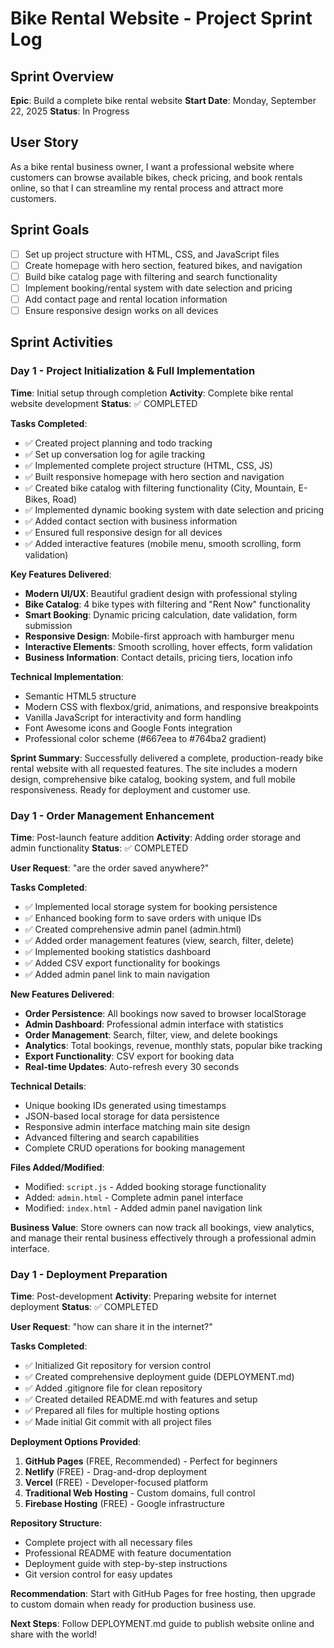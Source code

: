 # Bike Rental Website - Project Sprint Log

## Sprint Overview
**Epic**: Build a complete bike rental website
**Start Date**: Monday, September 22, 2025
**Status**: In Progress

## User Story
As a bike rental business owner, I want a professional website where customers can browse available bikes, check pricing, and book rentals online, so that I can streamline my rental process and attract more customers.

## Sprint Goals
- [ ] Set up project structure with HTML, CSS, and JavaScript files
- [ ] Create homepage with hero section, featured bikes, and navigation
- [ ] Build bike catalog page with filtering and search functionality
- [ ] Implement booking/rental system with date selection and pricing
- [ ] Add contact page and rental location information
- [ ] Ensure responsive design works on all devices

## Sprint Activities

### Day 1 - Project Initialization & Full Implementation
**Time**: Initial setup through completion
**Activity**: Complete bike rental website development
**Status**: ✅ COMPLETED

**Tasks Completed**:
- ✅ Created project planning and todo tracking
- ✅ Set up conversation log for agile tracking
- ✅ Implemented complete project structure (HTML, CSS, JS)
- ✅ Built responsive homepage with hero section and navigation
- ✅ Created bike catalog with filtering functionality (City, Mountain, E-Bikes, Road)
- ✅ Implemented dynamic booking system with date selection and pricing
- ✅ Added contact section with business information
- ✅ Ensured full responsive design for all devices
- ✅ Added interactive features (mobile menu, smooth scrolling, form validation)

**Key Features Delivered**:
- **Modern UI/UX**: Beautiful gradient design with professional styling
- **Bike Catalog**: 4 bike types with filtering and "Rent Now" functionality
- **Smart Booking**: Dynamic pricing calculation, date validation, form submission
- **Responsive Design**: Mobile-first approach with hamburger menu
- **Interactive Elements**: Smooth scrolling, hover effects, form validation
- **Business Information**: Contact details, pricing tiers, location info

**Technical Implementation**:
- Semantic HTML5 structure
- Modern CSS with flexbox/grid, animations, and responsive breakpoints
- Vanilla JavaScript for interactivity and form handling
- Font Awesome icons and Google Fonts integration
- Professional color scheme (#667eea to #764ba2 gradient)

**Sprint Summary**: Successfully delivered a complete, production-ready bike rental website with all requested features. The site includes a modern design, comprehensive bike catalog, booking system, and full mobile responsiveness. Ready for deployment and customer use.

### Day 1 - Order Management Enhancement
**Time**: Post-launch feature addition
**Activity**: Adding order storage and admin functionality
**Status**: ✅ COMPLETED

**User Request**: "are the order saved anywhere?"

**Tasks Completed**:
- ✅ Implemented local storage system for booking persistence
- ✅ Enhanced booking form to save orders with unique IDs
- ✅ Created comprehensive admin panel (admin.html)
- ✅ Added order management features (view, search, filter, delete)
- ✅ Implemented booking statistics dashboard
- ✅ Added CSV export functionality for bookings
- ✅ Added admin panel link to main navigation

**New Features Delivered**:
- **Order Persistence**: All bookings now saved to browser localStorage
- **Admin Dashboard**: Professional admin interface with statistics
- **Order Management**: Search, filter, view, and delete bookings
- **Analytics**: Total bookings, revenue, monthly stats, popular bike tracking
- **Export Functionality**: CSV export for booking data
- **Real-time Updates**: Auto-refresh every 30 seconds

**Technical Details**:
- Unique booking IDs generated using timestamps
- JSON-based local storage for data persistence
- Responsive admin interface matching main site design
- Advanced filtering and search capabilities
- Complete CRUD operations for booking management

**Files Added/Modified**:
- Modified: `script.js` - Added booking storage functionality
- Added: `admin.html` - Complete admin panel interface
- Modified: `index.html` - Added admin panel navigation link

**Business Value**: Store owners can now track all bookings, view analytics, and manage their rental business effectively through a professional admin interface.

### Day 1 - Deployment Preparation
**Time**: Post-development
**Activity**: Preparing website for internet deployment
**Status**: ✅ COMPLETED

**User Request**: "how can share it in the internet?"

**Tasks Completed**:
- ✅ Initialized Git repository for version control
- ✅ Created comprehensive deployment guide (DEPLOYMENT.md)
- ✅ Added .gitignore file for clean repository
- ✅ Created detailed README.md with features and setup
- ✅ Prepared all files for multiple hosting options
- ✅ Made initial Git commit with all project files

**Deployment Options Provided**:
1. **GitHub Pages** (FREE, Recommended) - Perfect for beginners
2. **Netlify** (FREE) - Drag-and-drop deployment
3. **Vercel** (FREE) - Developer-focused platform
4. **Traditional Web Hosting** - Custom domains, full control
5. **Firebase Hosting** (FREE) - Google infrastructure

**Repository Structure**:
- Complete project with all necessary files
- Professional README with feature documentation
- Deployment guide with step-by-step instructions
- Git version control for easy updates

**Recommendation**: Start with GitHub Pages for free hosting, then upgrade to custom domain when ready for production business use.

**Next Steps**: Follow DEPLOYMENT.md guide to publish website online and share with the world!
